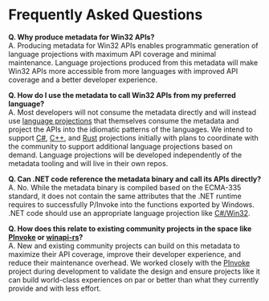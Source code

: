 # Frequently Asked Questions

**Q. Why produce metadata for Win32 APIs?**<br />
A. Producing metadata for Win32 APIs enables programmatic generation of language projections with maximum API coverage and minimal maintenance. Language projections produced from this metadata will make Win32 APIs more accessible from more languages with improved API coverage and a better developer experience.

**Q. How do I use the metadata to call Win32 APIs from my preferred language?**<br />
A. Most developers will not consume the metadata directly and will instead use [language projections](projections.md) that themselves consume the metadata and project the APIs into the idiomatic patterns of the languages. We intend to support [C#](https://github.com/microsoft/CsWin32), [C++](https://github.com/microsoft/cppwin32), and [Rust](https://github.com/microsoft/windows-rs) projections initially with plans to coordinate with the community to support additional language projections based on demand. Language projections will be developed independently of the metadata tooling and will live in their own repos.

**Q. Can .NET code reference the metadata binary and call its APIs directly?**<br />
A. No. While the metadata binary is compiled based on the ECMA-335 standard, it does not contain the same attributes that the .NET runtime requires to successfully P/Invoke into the functions exported by Windows. .NET code should use an appropriate language projection like [C#/Win32](https://github.com/microsoft/CsWin32).

**Q. How does this relate to existing community projects in the space like [PInvoke](https://github.com/dotnet/pinvoke) or [winapi-rs](https://github.com/retep998/winapi-rs)?**<br />
A. New and existing community projects can build on this metadata to maximize their API coverage, improve their developer experience, and reduce their maintenance overhead. We worked closely with the [PInvoke](https://github.com/dotnet/pinvoke) project during development to validate the design and ensure projects like it can build world-class experiences on par or better than what they currently provide and with less effort.


